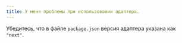 ```yaml
---
title: У меня проблемы при использовании адаптера.
---
```


Убедитесь, что в файле `package.json` версия адаптера указана как `"next"`.
